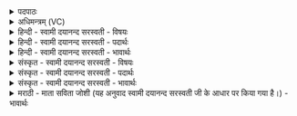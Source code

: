 <details><summary>पदपाठः</summary>

अ॒ग्निः। प॒शुः। आ॒सी॒त्। तेन॑। अ॒य॒ज॒न्त॒। सः। ए॒तम्। लो॒कम्। अ॒ज॒य॒त्। यस्मि॑न्। अ॒ग्निः। सः। ते॒। लो॒कः। भ॒वि॒ष्य॒ति॒। तम्। जे॒ष्य॒सि॒। पिब॑। ए॒ताः। अ॒पः। वा॒युः। प॒शुः। आ॒सी॒त्। तेन॑। अ॒य॒ज॒न्त॒। सः। ए॒तम्। लो॒कम्। अ॒ज॒य॒त्। यस्मि॑न्। वा॒युः। सः। ते॒। लो॒कः। भ॒वि॒ष्य॒ति॒। तम्। जे॒ष्य॒सि॒। पिब॑। ए॒ताः। अ॒पः। सूर्यः॑। प॒शुः। आ॒सी॒त्। तेन॑। अ॒य॒ज॒न्त॒। सः। ए॒तम्। लो॒कम्। अ॒ज॒य॒त्। यस्मि॑न्। सूर्य्यः॑। सः। ते॒। लो॒कः। भ॒वि॒ष्य॒ति॒। तम्। जे॒ष्य॒सि॒। पिब॑। ए॒ताः। अ॒पः। १७।
</details>

<details><summary>अधिमन्त्रम् (VC)</summary>

- अग्न्यादयो देवताः
- प्रजापतिर्ऋषिः
- अतिशक्वरी
- पञ्चमः
</details>

<details><summary>हिन्दी - स्वामी दयानन्द सरस्वती - विषयः</summary>

अब पशु कौन हैं, इस विषय को अगले मन्त्र में कहा है ॥
</details>

<details><summary>हिन्दी - स्वामी दयानन्द सरस्वती - पदार्थः</summary>

पदार्थान्वयभाषाः -  हे विद्याबोध चाहनेवाले पुरुष ! (यस्मिन्) जिस देखने योग्य लोक में (सः) वह (अग्निः) अग्नि (पशुः) देखने योग्य (आसीत्) है, (तेन) उससे जिस प्रकार यज्ञ करनेवाले (अयजन्त) यज्ञ करें, उस प्रकार से तू यज्ञ कर। जैसे (सः) वह विद्वान् (एतम्) इस (लोकम्) देखने योग्य स्थान को (अजयत्) जीतता है, वैसे इसको जीत, यदि (तम्) उसको (जेष्यसि) जीतेगा तो वह (अग्निः) अग्नि (ते) तेरा (लोकः) देखने योग्य (भविष्यति) होगा, इससे तू (एताः) इन यज्ञ से शुद्ध किये हुए (अपः) जलों को (पिब) पी। (यस्मिन्) जिसमें (सः) वह (वायुः) पवन (पशुः) देखने योग्य (आसीत्) है और जिससे यज्ञ करनेवाले (अयजन्त) यज्ञ करें (तेन) उससे तू यज्ञ कर। जैसे (सः) वह विद्वान् (एतम्) इस वायुमण्डल के रहने के (लोकम्) लोक को (अजयत्) जीते, वैसे तू जीत, जो (तम्) उसको (जेष्यसि) जीतेगा तो वह (वायुः) पवन (ते) तेरा (लोकः) देखने योग्य (भविष्यति) होगा। इससे तू (एताः) इन (अपः) यज्ञ से शुद्ध किये हुए प्राण रूपी पवनों को (पिब) धारण कर (यस्मिन्) जिसमें वह (सूर्य्यः) सूर्य्यमण्डल (पशुः) देखने योग्य (आसीत्) है, (तेन) उससे (अयजन्त) यज्ञ करनेवाले यज्ञ करें, जैसे (सः) वह विद्वान् (एतम्) इस सूर्य्यमण्डल के ठहरने के (लोकम्) लोक को (अजयत्) जीतता है, वैसे तू जीत। जो तू (तम्) उसको (जेष्यसि) जीतेगा तो (सः) वह (सूर्यः) सूर्य्यमण्डल (ते) तेरा (लोकः) देखने योग्य (भविष्यति) होगा, इससे तू (एताः) यज्ञ से शुद्धि किये हुए (अपः) संसार में व्याप्त हो रहे सूर्यप्रकाशों को (पिब) ग्रहण कर ॥१७ ॥
</details>

<details><summary>हिन्दी - स्वामी दयानन्द सरस्वती - भावार्थः</summary>

भावार्थभाषाः -  हे मनुष्यो ! सब यज्ञों में अग्नि आदि को ही पशु जानो, किन्तु प्राणी इन यज्ञों में मारने योग्य नहीं, न होमने योग्य हैं। जो ऐसे जानकर सुगन्धि आदि अच्छे-अच्छे पदार्थों को भलीभाँति बना, आग में होम करनेहारे होते हैं, वे पवन और सूर्य को प्राप्त होकर वर्षा के द्वारा वहाँ से छूट कर ओषधि, प्राण, शरीर और बुद्धि को क्रम से प्राप्त होकर सब प्राणियों को आनन्द देते हैं। इस यज्ञकर्म के करनेवाले पुण्य की बहुताई से परमात्मा को प्राप्त होकर सत्कारयुक्त होते हैं ॥१७ ॥
</details>

<details><summary>संस्कृत - स्वामी दयानन्द सरस्वती - विषयः</summary>

अथ के पशव इत्याह ॥
</details>

<details><summary>संस्कृत - स्वामी दयानन्द सरस्वती - पदार्थः</summary>

पदार्थान्वयभाषाः -  हे जिज्ञासो ! यस्मिन् सोऽग्निः पशुरासीत्तेनाऽयजन्त तेन त्वं यज यथा स विद्वांस्तेनैतं लोकमजयत्तयैतं जय, तं चेज्जेष्यसि तर्हि सोऽग्निस्ते लोको भविष्यति, अतस्त्वमेता यज्ञेन शोधिता अपः पिब। यस्मिन् स वायुः पशुरासीद् येन यजमाना अयजन्त तेन त्वं यज यथा स एतं लोकमजयत्तथा त्वं जय, यदि तं जेष्यसि तर्हि स वायुस्ते लोको भविष्यति, अतस्त्वमेता अपः पिब। यस्मिन्स सूर्य्यः पशुरासीत्तेनायजन्त यथा स एतं लोकमजयत्तथा त्वं जय, यदि त्वं तं जेष्यसि तर्हि स सूर्यस्ते लोको भविष्यति तस्मात्त्वमेता अपः पिब ॥१७ ॥
</details>

<details><summary>संस्कृत - स्वामी दयानन्द सरस्वती - भावार्थः</summary>

भावार्थभाषाः -  हे मनुष्याः ! सर्वेषु यज्ञेष्वग्न्यादीनेव पशून् जानन्तु, नैव प्राणिनोऽत्र हिंसनीया होतव्या वा सन्ति, य एवं विदित्वा सुगन्ध्यादिद्रव्याणि सुसंस्कृत्याऽग्नौ जुह्वति, तानि वायुं सूर्य्यं च प्राप्य वृष्टिद्वारा निवर्त्य ओषधीः प्राणान् शरीरं बुद्धिं च क्रमेण प्राप्य सर्वान् प्राणिन आह्लादयन्ति। एतत्कर्त्तारः पुण्यस्य महत्त्वेन परमात्मानं प्राप्य महीयन्ते ॥१७ ॥
</details>

<details><summary>मराठी - माता सविता जोशी (यह अनुवाद स्वामी दयानन्द सरस्वती जी के आधार पर किया गया है।) - भावार्थः</summary>

भावार्थभाषाः -  हे माणसांनो ! सर्व यज्ञात अग्नीलाच पशू (पाहण्यायोग्य) समजा. प्राण्यांना मारून यज्ञात बळी देऊ नका. जे लोक हे जाणतात, ते सुगंधित पदार्थ होमात टाकून यज्ञ करतात. ते पदार्थ वायू व सूर्यापर्यंत पोहोचतात. ते पर्जन्याच्या माध्यमाने पृथ्वीवर येतात आणि क्रमाने औषध (वृक्षवनस्पती) , प्राण, शरीर व बुद्धी इत्यादी बनतात व सर्व प्राण्यांना आनंद देतात असा यज्ञ करणारे अधिक पुण्य करून परमेश्वराला प्राप्त करतात व तेच सत्कार करण्यायोग्य असतात.
</details>